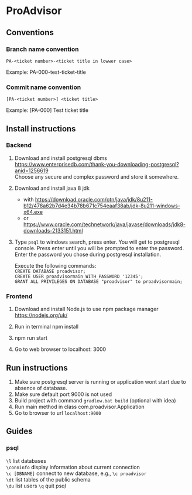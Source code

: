 # ProAdvisor

## Conventions

### Branch name convention

`PA-<ticket number>-<ticket title in lowwer case>`

Example: PA-000-test-ticket-title

### Commit name convention

`[PA-<ticket number>] <ticket title>`

Example: [PA-000] Test ticket title

## Install instructions

### Backend

1. Download and install postgresql dbms  
    https://www.enterprisedb.com/thank-you-downloading-postgresql?anid=1256619  
    Choose any secure and complex password and store it somewhere.
2. Download and install java 8 jdk 
    - with
    https://download.oracle.com/otn/java/jdk/8u211-b12/478a62b7d4e34b78b671c754eaaf38ab/jdk-8u211-windows-x64.exe
    - or https://www.oracle.com/technetwork/java/javase/downloads/jdk8-downloads-2133151.html
3. Type `psql` to windows search, press enter. You will get to postgresql console. 
    Press enter until you will be prompted to enter the password. Enter the password you chose during postgresql installation.
    
    Execute the following commands:  
    `CREATE DATABASE proadvisor;`  
    `CREATE USER proadvisormain WITH PASSWORD '12345';`  
    `GRANT ALL PRIVILEGES ON DATABASE "proadvisor" to proadvisormain;`  
    
### Frontend

1. Download and install Node.js to use npm package manager
https://nodejs.org/uk/

2. Run in terminal npm install

3. npm run start

4. Go to web browser to localhost: 3000


     
## Run instructions

1. Make sure postgresql server is running or application wont start due to absence of database.
2. Make sure default port 9000 is not used
3. Build project with command `gradlew.bat build` (optional with idea)
3. Run main method in class com.proadvisor.Application
4. Go to browser to url `localhost:9000`

### 
## Guides

### psql

`\l` list databases  
`\conninfo` display information about current connection  
`\c [DBNAME]` connect to new database, e.g., `\c proadvisor`  
`\dt` list tables of the public schema  
`\du` list users
`\q` quit psql  
